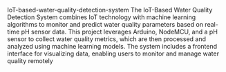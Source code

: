 IoT-based-water-quality-detection-system
The IoT-Based Water Quality Detection System combines IoT technology with machine learning algorithms to monitor and predict water quality parameters based on real-time pH sensor data. This project leverages Arduino, NodeMCU, and a pH sensor to collect water quality metrics, which are then processed and analyzed using machine learning models. The system includes a frontend interface for visualizing data, enabling users to monitor and manage water quality remotely
